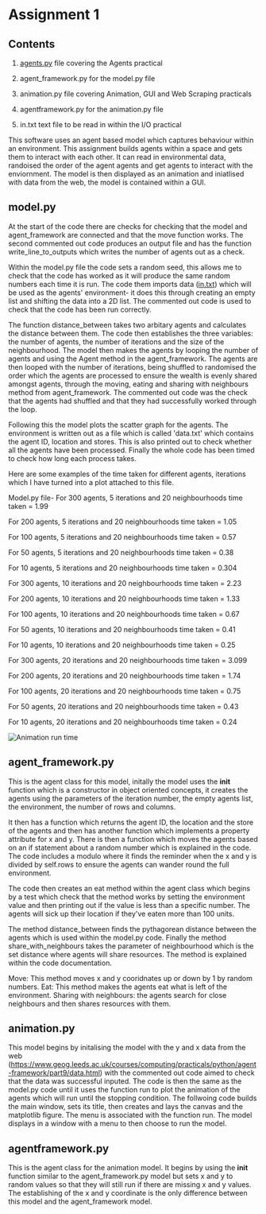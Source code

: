 # Assignment 1

## Contents 
1. [agents.py](https://github.com/eleanorb19/eleanorb19.github.io/blob/b1f3def711d084865b18c11491efe0243267f806/agents.py) file covering the Agents practical

2. agent_framework.py for the model.py file
3. animation.py file covering Animation, GUI and Web Scraping practicals
4. agentframework.py for the animation.py file
5. in.txt text file to be read in within the I/O practical

This software uses an agent based model which captures behaviour within an environment. This assignment builds agents within a space and gets them to interact with each other. It can read in environmental data, randoised the order of the agent agents and get agents to interact with the enviornment. The model is then displayed as an animation and iniatlised with data from the web, the model is contained within a GUI.

## model.py
At the start of the code there are checks for checking that the model and agent_framework are connected and that the move function works. The second commented out code produces an output file and has the function write_line_to_outputs which writes the number of agents out as a check. 

Within the model.py file the code sets a random seed, this allows me to check that the code has worked as it will produce the same random numbers each time it is run. The code them imports data ([in.txt](https://github.com/eleanorb19/Project/files/7373848/in.txt)) which will be used as the agents' environment- it does this through creating an empty list and shifting the data into a 2D list. The commented out code is used to check that the code has been run correctly. 

The function distance_between takes two arbitary agents and calculates the distance between them. The code then establishes the three variables: the number of agents, the number of iterations and the size of the neighbourhood. The model then makes the agents by looping the number of agents and using the Agent method in the agent_framework. The agents are then looped with the number of iterations, being shuffled to randomised the order which the agents are processed to ensure the wealth is evenly shared amongst agents, through the moving, eating and sharing with neighbours method from agent_framework. The commented out code was the check that the agents had shuffled and that they had successfully worked through the loop.

Following this the model plots the scatter graph for the agents. The environment is written out as a file which is called 'data.txt' which contains the agent ID, location and stores. This is also printed out to check whether all the agents have been processed. Finally the whole code has been timed to check how long each process takes. 

Here are some examples of the time taken for different agents, iterations which I have turned into a plot attached to this file. 

Model.py file- 
For 300 agents, 5 iterations and 20 neighbourhoods time taken = 1.99

For 200 agents, 5 iterations and 20 neighbourhoods time taken = 1.05

For 100 agents, 5 iterations and 20 neighbourhoods time taken = 0.57

For 50 agents, 5 iterations and 20 neighbourhoods time taken = 0.38

For 10 agents, 5 iterations and 20 neighbourhoods time taken = 0.304

For 300 agents, 10 iterations and 20 neighbourhoods time taken = 2.23

For 200 agents, 10 iterations and 20 neighbourhoods time taken = 1.33

For 100 agents, 10 iterations and 20 neighbourhoods time taken = 0.67

For 50 agents, 10 iterations and 20 neighbourhoods time taken = 0.41

For 10 agents, 10 iterations and 20 neighbourhoods time taken = 0.25

For 300 agents, 20 iterations and 20 neighbourhoods time taken = 3.099

For 200 agents, 20 iterations and 20 neighbourhoods time taken = 1.74

For 100 agents, 20 iterations and 20 neighbourhoods time taken = 0.75

For 50 agents, 20 iterations and 20 neighbourhoods time taken = 0.43

For 10 agents, 20 iterations and 20 neighbourhoods time taken = 0.24

![Animation run time](https://user-images.githubusercontent.com/90636185/137923678-7d9cb111-9a11-42d6-b64c-1fbbc6437fd9.png)

## agent_framework.py
This is the agent class for this model, initally the model uses the __init__ function which is a constructor in object oriented concepts, it creates the agents using the parameters of the iteration number, the empty agents list, the environment, the number of rows and columns. 

It then has a function which returns the agent ID, the location and the store of the agents and then has another function which implements a property attribute for x and y. There is then a function which moves the agents based on an if statement about a random number which is explained in the code. The code includes a modulo where it finds the reminder when the x and y is divided by self.rows to ensure the agents can wander round the full environment.

The code then creates an eat method within the agent class which begins by a test which check that the method works by setting the environment value and then printing out if the value is less than a specific number. The agents will sick up their location if they've eaten more than 100 units.

The method distance_between finds the pythagorean distance between the agents which is used within the model.py code. Finally the method share_with_neighbours takes the parameter of neighbourhood which is the set distance where agents will share resources. The method is explained within the code documentation. 

Move: This method moves x and y cooridnates up or down by 1 by random numbers.
Eat: This method makes the agents eat what is left of the environment.
Sharing with neighbours: the agents search for close neighbours and then shares resources with them. 

## animation.py
This model begins by initalising the model with the y and x data from the web (https://www.geog.leeds.ac.uk/courses/computing/practicals/python/agent-framework/part9/data.html) with the commented out code aimed to check that the data was successful inputed. The code is then the same as the model.py code until it uses the function run to plot the animation of the agents which will run until the stopping condition. The follwoing code builds the main window, sets its title, then creates and lays the canvas and the matplotlib figure. The menu is associated with the function run. The model displays in a window with a menu to then choose to run the model. 

## agentframework.py
This is the agent class for the animation model. It begins by using the __init__ function similar to the agent_framework.py model but sets x and y to random values so that they will still run if there are missing x and y values. The establishing of the x and y coordinate is the only difference between this model and the agent_framework model. 


